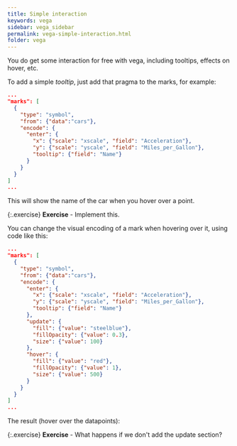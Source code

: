 ```yaml
---
title: Simple interaction
keywords: vega
sidebar: vega_sidebar
permalink: vega-simple-interaction.html
folder: vega
---
```

You do get some interaction for free with vega, including tooltips, effects on hover, etc.

To add a simple _tooltip_, just add that pragma to the marks, for example:

```json
...
"marks": [
  {
    "type": "symbol",
    "from": {"data":"cars"},
    "encode": {
      "enter": {
        "x": {"scale": "xscale", "field": "Acceleration"},
        "y": {"scale": "yscale", "field": "Miles_per_Gallon"},
        "tooltip": {"field": "Name"}
      }
    }
  }
]
...
```

This will show the name of the car when you hover over a point.

{:.exercise}
**Exercise** - Implement this.

You can change the visual encoding of a mark when hovering over it, using code like this:

```json
...
"marks": [
  {
    "type": "symbol",
    "from": {"data":"cars"},
    "encode": {
      "enter": {
        "x": {"scale": "xscale", "field": "Acceleration"},
        "y": {"scale": "yscale", "field": "Miles_per_Gallon"},
        "tooltip": {"field": "Name"}
      },
      "update": {
        "fill": {"value": "steelblue"},
        "fillOpacity": {"value": 0.3},
        "size": {"value": 100}
      },
      "hover": {
        "fill": {"value": "red"},
        "fillOpacity": {"value": 1},
        "size": {"value": 500}
      }
    }
  }
]
...
```

The result (hover over the datapoints):

<div id="vis3"></div>
<script type="text/javascript">
  var yourVlSpec = {
    "$schema": "https://vega.github.io/schema/vega/v5.json",
    "width": 400,
    "height": 200,
    "padding": 5,

    "data": [
      {
        "name": "cars",
        "url": "https://raw.githubusercontent.com/vega/vega/master/docs/data/cars.json"
      }
    ],

    "scales": [
      {
        "name": "xscale",
        "domain": {"data": "cars", "field": "Acceleration"},
        "range": "width"
      },
      {
        "name": "yscale",
        "domain": {"data": "cars", "field": "Miles_per_Gallon"},
        "range": "height"
      }
    ],
    "axes": [
      {"orient": "bottom", "scale": "xscale", "grid": true},
      {"orient": "left", "scale": "yscale", "grid": true}
    ],
    "marks": [
      {
        "type": "symbol",
        "from": {"data":"cars"},
        "encode": {
          "enter": {
            "x": {"scale": "xscale", "field": "Acceleration"},
            "y": {"scale": "yscale", "field": "Miles_per_Gallon"},
            "tooltip": {"field": "Name"}
          },
          "update": {
            "fill": {"value": "steelblue"},
            "fillOpacity": {"value": 0.3},
            "size": {"value": 100}
          },
          "hover": {
            "fill": {"value": "red"},
            "fillOpacity": {"value": 1},
            "size": {"value": 500}
          }
        }
      }
    ]
  };
  vegaEmbed('#vis3', yourVlSpec);
</script>

<!--
<img src="{{ site.baseurl }}/assets/vega-hover.png" width="50%" />
-->

{:.exercise}
**Exercise** - What happens if we don't add the update section?
